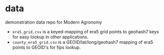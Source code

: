 # data
demonstration data repo for Modern Agronomy


- `era5_grid.csv` is a keyed-mapping of era5 grid points to geohash7 keys for easy lookup in other applications.
- `county_era5_grid.csv` is a GEOID/lat/long/geohash7 mapping of era5 points to GEOID's for fips lookup. 

